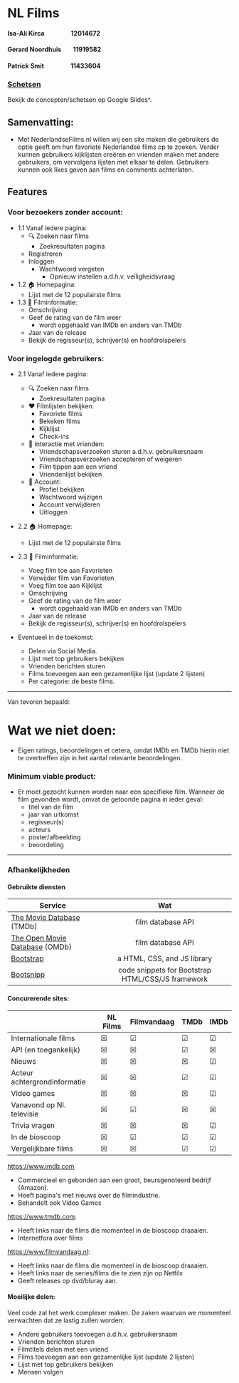# NL Films
#### Isa-Ali Kirca &nbsp;&nbsp;&nbsp;&nbsp;&nbsp;&nbsp;&nbsp;&nbsp;&nbsp;&nbsp;&nbsp;&nbsp;&nbsp;&nbsp;&nbsp;&nbsp; 12014672
#### Gerard Noordhuis &nbsp;&nbsp;&nbsp;&nbsp;&nbsp;&nbsp; 11919582
#### Patrick Smit &nbsp;&nbsp;&nbsp;&nbsp;&nbsp;&nbsp;&nbsp;&nbsp;&nbsp;&nbsp;&nbsp;&nbsp;&nbsp;&nbsp;&nbsp;&nbsp; 11433604

### [Schetsen](https://docs.google.com/presentation/d/1Dk9pYlrxR6hi45ncdenz7bOs3y8t3Wdz3CnpoxP1xaI/edit?usp=sharing)
Bekijk de concepten/schetsen op Google Slides^.

## Samenvatting:

  * Met NederlandseFilms.nl willen wij een site maken die gebruikers de optie geeft om hun favoriete Nederlandse films op te zoeken. Verder kunnen gebruikers kijklijsten creëren en vrienden maken met andere gebruikers, om vervolgens lijsten met elkaar te delen. Gebruikers kunnen ook likes geven aan films en comments achterlaten.

## Features

### Voor bezoekers zonder account:
  * 1.1 Vanaf iedere pagina:
    * 🔍 Zoeken naar films
      * Zoekresultaten pagina
    * Registreren
    * Inloggen
      * Wachtwoord vergeten
        * Opnieuw instellen a.d.h.v. veiligheidsvraag
  * 1.2 🏠 Homepagina:
    * Lijst met de 12 populairste films
  * 1.3 🍿 Filminformatie:
      * Omschrijving
      * Geef de rating van de film weer
        * wordt opgehaald van IMDb en anders van TMDb
      * Jaar van de release
      * Bekijk de regisseur(s), schrijver(s) en hoofdrolspelers

### Voor ingelogde gebruikers:
  * 2.1 Vanaf iedere pagina:
    * 🔍 Zoeken naar films
      * Zoekresultaten pagina
    * ❤️ Filmlijsten bekijken:
      * Favoriete films
      * Bekeken films
      * Kijklijst
      * Check-ins
    * 👥 Interactie met vrienden:
      * Vriendschapsverzoeken sturen a.d.h.v. gebruikersnaam
      * Vriendschapsverzoeken accepteren of weigeren
      * Film tippen aan een vriend
      * Vriendenlijst bekijken
    * 👤 Account:
      * Profiel bekijken
      * Wachtwoord wijzigen
      * Account verwijderen
      * Uitloggen
  * 2.2 🏠 Homepage:
    * Lijst met de 12 populairste films  
  * 2.3 🍿 Filminformatie:
    * Voeg film toe aan Favorieten
    * Verwijder film van Favorieten
    * Voeg film toe aan Kijklijst
    * Omschrijving
    * Geef de rating van de film weer
      * wordt opgehaald van IMDb en anders van TMDb    
    * Jaar van de release
    * Bekijk de regisseur(s), schrijver(s) en hoofdrolspelers

* Eventueel in de toekomst:
  * Delen via Social Media.
  * Lijst met top gebruikers bekijken
  * Vrienden berichten sturen
  * Films toevoegen aan een gezamenlijke lijst (update 2 lijsten)
  * Per categorie: de beste films.

---
Van tevoren bepaald:
# Wat we niet doen:
  * Eigen ratings, beoordelingen et cetera, omdat IMDb en TMDb hierin niet te overtreffen zijn in het aantal relevante beoordelingen.


### Minimum viable product:
  * Er moet gezocht kunnen worden naar een specifieke film. Wanneer de film gevonden wordt, omvat de getoonde pagina in ieder geval:
    * titel van de film
    * jaar van uitkomst
    * regisseur(s)
    * acteurs
    * poster/afbeelding
    * beoordeling

--- 

### Afhankelijkheden
#### Gebruikte diensten

| Service        | Wat           | 
| ------------- |:-------------:| 
| [The Movie Database](https://www.themoviedb.org/documentation/api) (TMDb)     | film database  API  |
| [The Open Movie Database](http://www.omdbapi.com) (OMDb)      | film database API      |
| [Bootstrap](https://getbootstrap.com/docs/4.2/getting-started/introduction/) | a HTML, CSS, and JS library      | 
| [Bootsnipp](https://bootsnipp.com/) | code snippets for Bootstrap HTML/CSS/JS framework      | 

#### Concurerende sites:
|         | NL Films           | Filmvandaag           | TMDb           | IMDb           |  
| --- | --- | --- | --- | --- |  
| Internationale films | ☒ | ☑ | ☑ | ☑ | 
| API (en toegankelijk) | ☒ | ☒ | ☑ | ☒ | 
| Nieuws | ☒ | ☒ | ☒ | ☑ | 
| Acteur achtergrondinformatie | ☒ | ☒ | ☑ | ☑ | 
| Video games | ☒ | ☒ | ☒ | ☑ |
| Vanavond op Nl. televisie | ☒ | ☑ | ☒ | ☒ |
| Trivia vragen | ☒ | ☒ | ☒ | ☑ |
| In de bioscoop | ☒ | ☑ | ☑ | ☑ |
| Vergelijkbare films | ☒ | ☒ | ☑ | ☑ |

https://www.imdb.com
 * Commercieel en gebonden aan een groot, beursgenoteerd bedrijf (Amazon).
 * Heeft pagina's met nieuws over de filmindustrie.
 * Behandelt ook Video Games

https://www.tmdb.com:
 * Heeft links naar de films die momenteel in de bioscoop draaaien.
 * Internetfora over films

 https://www.filmvandaag.nl:
  * Heeft links naar de films die momenteel in de bioscoop draaaien.
  * Heeft links naar de series/films die te zien zijn op Netfilx
  * Geeft releases op dvd/bluray aan.


#### Moeilijke delen:
Veel code zal het werk complexer maken. De zaken waarvan we momenteel verwachten dat ze lastig zullen worden:
* Andere gebruikers toevoegen a.d.h.v. gebruikersnaam
* Vrienden berichten sturen
* Filmtitels delen met een vriend
* Films toevoegen aan een gezamenlijke lijst (update 2 lijsten)
* Lijst met top gebruikers bekijken
* Mensen volgen
